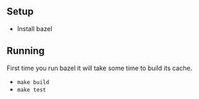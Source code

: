 ## Setup

- Install bazel

## Running

First time you run bazel it will take some time to build its cache.

- `make build`
- `make test`
